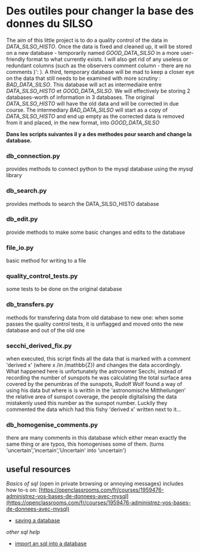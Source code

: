 # Des outiles pour changer la base des donnes du SILSO

The aim of this little project is to do a quality control of the data in *DATA_SILSO_HISTO*. Once the data is fixed and cleaned up, it will be stored on a new database - temporarily named *GOOD_DATA_SILSO* in a more user-friendly format to what currently exists. I will also get rid of any useless or redundant columns (such as the observers comment column - there are no comments )': ). A third, temporary database will be mad to keep a closer eye on the data that still needs to be examined with more scrutiny : *BAD_DATA_SILSO*. This database will act as intermediaire entre *DATA_SILSO_HISTO* et *GOOD_DATA_SILSO*. We will effectively be storing 2 databases-worth of information in 3 databases. The original *DATA_SILSO_HISTO* will have the old data and will be corrected in due course. The intermediary *BAD_DATA_SILSO* will start as a copy of *DATA_SILSO_HISTO* and end up empty as the corrected data is removed from it and placed, in the new format, into *GOOD_DATA_SILSO*

**Dans les scripts suivantes il y a des methodes pour search and change la database.**

### db_connection.py
provides methods to connect python to the mysql database using the mysql library

### db_search.py
provides methods to search the DATA_SILSO_HISTO database

### db_edit.py
provide methods to make some basic changes and edits to the database

### file_io.py
basic method for writing to a file


### quality_control_tests.py
some tests to be done on the original database

### db_transfers.py
methods for transfering data from old database to new one:
when some passes the quality control tests, it is unflagged and moved onto the new database and out of the old one

### secchi_derived_fix.py
when executed, this script finds all the data that is marked with a comment 'derived x' (where x /in /mathbb{Z}) and changes the data accordingly. What happened here is unfortunately the astronomer Secchi, instead of recording the number of sunspots he was calculating the total surface area covered by the penumbras of the sunspots, Rudolf Wolf found a way of using his data but where is is writtin in the 'astronomische Mittheilungen' the relative area of sunspot coverage, the people digitalising the data mistakenly used this number as the sunspot number. Luckily they commented the data which had this fishy 'derived x' written next to it...

### db_homogenise_comments.py
there are many comments in this database which either mean exactly the same thing or are typos, this homogenises some of them. (turns 'uncertain','incertain','Uncertain' into 'uncertain')


## useful resources
*Basics of sql* (open in private browsing or annoying messages) includes how to-s on: [https://openclassrooms.com/fr/courses/1959476-administrez-vos-bases-de-donnees-avec-mysql](https://openclassrooms.com/fr/courses/1959476-administrez-vos-bases-de-donnees-avec-mysql)
* [saving a database](https://openclassrooms.com/fr/courses/1959476-administrez-vos-bases-de-donnees-avec-mysql/1961762-supprimez-et-modifiez-des-donnees)

*other sql help*
* [import an sql into a database](https://stackoverflow.com/questions/17666249/how-to-import-an-sql-file-using-the-command-line-in-mysql#17666279)
